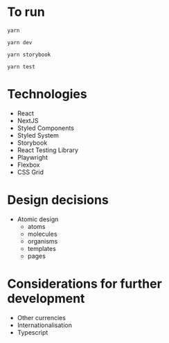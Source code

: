 # To run

`yarn`

`yarn dev`

`yarn storybook`

`yarn test`

# Technologies

- React
- NextJS
- Styled Components
- Styled System
- Storybook
- React Testing Library
- Playwright
- Flexbox
- CSS Grid

# Design decisions

- Atomic design
  - atoms
  - molecules
  - organisms
  - templates
  - pages

# Considerations for further development

- Other currencies
- Internationalisation
- Typescript
